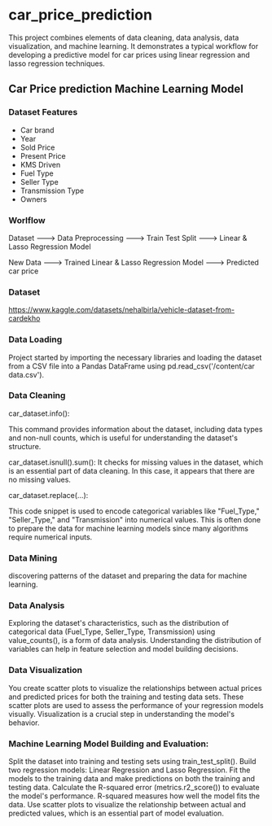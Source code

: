 # car_price_prediction
This project combines elements of data cleaning, data analysis, data visualization, and machine learning. It demonstrates a typical workflow for developing a predictive model for car prices using linear regression and lasso regression techniques.

## Car Price prediction Machine Learning Model

### Dataset Features
* Car brand
* Year
* Sold Price
* Present Price
* KMS Driven
* Fuel Type
* Seller Type
* Transmission Type
* Owners

### Worlflow 
Dataset ---> Data Preprocessing ---> Train Test Split ---> Linear & Lasso Regression Model 


New Data ---> Trained Linear & Lasso Regression Model ---> Predicted car price

### Dataset 
https://www.kaggle.com/datasets/nehalbirla/vehicle-dataset-from-cardekho

### Data Loading 

Project started by importing the necessary libraries and loading the dataset from a CSV file into a Pandas DataFrame using pd.read_csv('/content/car data.csv').

### Data Cleaning

car_dataset.info(): 

This command provides information about the dataset, including data types and non-null counts, which is useful for understanding the dataset's structure.

car_dataset.isnull().sum(): 
It checks for missing values in the dataset, which is an essential part of data cleaning. In this case, it appears that there are no missing values.

car_dataset.replace(...): 

This code snippet is used to encode categorical variables like "Fuel_Type," "Seller_Type," and "Transmission" into numerical values. This is often done to prepare the data for machine learning models since many algorithms require numerical inputs.

### Data Mining

discovering patterns of the dataset and preparing the data for machine learning.

### Data Analysis

Exploring the dataset's characteristics, such as the distribution of categorical data (Fuel_Type, Seller_Type, Transmission) using value_counts(), is a form of data analysis. Understanding the distribution of variables can help in feature selection and model building decisions.

### Data Visualization

You create scatter plots to visualize the relationships between actual prices and predicted prices for both the training and testing data sets. These scatter plots are used to assess the performance of your regression models visually. Visualization is a crucial step in understanding the model's behavior.

### Machine Learning Model Building and Evaluation:

Split the dataset into training and testing sets using train_test_split().
Build two regression models: Linear Regression and Lasso Regression.
Fit the models to the training data and make predictions on both the training and testing data.
Calculate the R-squared error (metrics.r2_score()) to evaluate the model's performance. R-squared measures how well the model fits the data.
Use scatter plots to visualize the relationship between actual and predicted values, which is an essential part of model evaluation.
